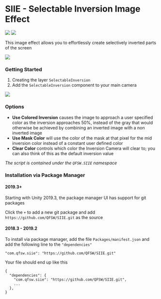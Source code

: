 # SIIE - Selectable Inversion Image Effect
![](https://img.shields.io/github/issues-closed-raw/QFSW/SIIE.svg?color=51c414) ![](https://img.shields.io/github/issues-raw/QFSW/SIIE.svg?color=c41414&style=popout)

This image effect allows you to effortlessly create selectively inverted parts of the screen

![](http://media.indiedb.com/images/members/5/4201/4200312/profile/Screenshot_2018-01-15_21.27.18.png)

### Getting Started
1. Creating the layer `SelectableInversion`
2. Add the `SelectableInversion` component to your main camera

![](http://media.indiedb.com/images/members/5/4201/4200312/profile/Capture.PNG)

### Options
 - **Use Colored Inversion** causes the image to approach a user specified color as the inversion approaches 50%, instead of the gray that would otherwise be achieved by combining an inverted image with a non inverted image
 - **Use Mask Color** will use the color of the mask at that pixel for the mid inversion color instead of a constant user defined color
 - **Clear Color** controls which color the Inversion Camera will clear to; you can also think of this as the default inversion value

_The script is contained under the `QFSW.SIIE` namespace_

### Installation via Package Manager

#### 2019.3+
Starting with Unity 2019.3, the package manager UI has support for git packages

Click the `+` to add a new git package and add `https://github.com/QFSW/SIIE.git` as the source

#### 2018.3 - 2019.2
To install via package manager, add the file `Packages/manifest.json` and add the following line to the `"dependencies"`
```
"com.qfsw.siie": "https://github.com/QFSW/SIIE.git"
```
Your file should end up like this 
```
{
  "dependencies": {
    "com.qfsw.siie": "https://github.com/QFSW/SIIE.git",
    ...
  },
}
```